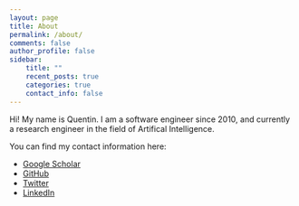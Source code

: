 ```yaml
---
layout: page
title: About
permalink: /about/
comments: false
author_profile: false
sidebar:
    title: ""
    recent_posts: true
    categories: true
    contact_info: false
---
```


Hi! My name is Quentin. I am a software engineer since 2010, and currently a research engineer in the field of Artifical Intelligence.

You can find my contact information here:

<ul class="about_urls social-icons">
    <li><a href="https://scholar.google.com/citations?user=XTaVGqYAAAAJ" rel="nofollow noopener noreferrer"><i class="fas fa-fw fa-link" aria-hidden="true"></i><span class="label">Google Scholar</span></a></li>
    <li><a href="https://github.com/QuentinDuval" rel="nofollow noopener noreferrer"><i class="fab fa-fw fa-github" aria-hidden="true"></i><span class="label">GitHub</span></a></li>
    <li><a href="https://twitter.com/quduval" rel="nofollow noopener noreferrer"><i class="fab fa-fw fa-twitter-square" aria-hidden="true"></i><span class="label">Twitter</span></a></li>
    <li><a href="https://www.linkedin.com/in/quentin-duval-53ba6576" rel="nofollow noopener noreferrer"><i class="fab fa-fw fa-linkedin" aria-hidden="true"></i><span class="label">LinkedIn</span></a></li>
</ul>
